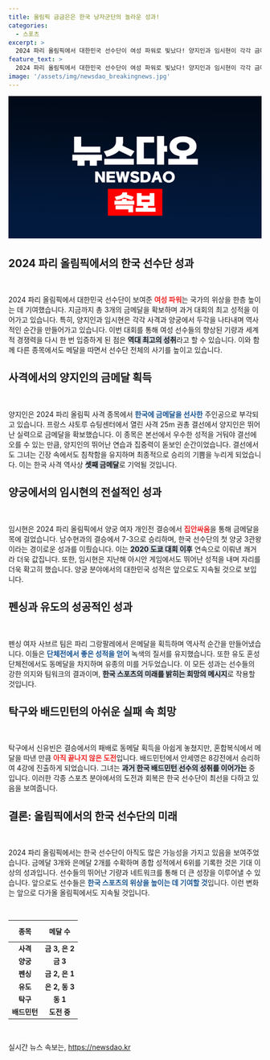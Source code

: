 ```yaml
---
title: 올림픽 금금은은 한국 낭자군단의 놀라운 성과!
categories:
  - 스포츠
excerpt: >
  2024 파리 올림픽에서 대한민국 선수단이 여성 파워로 빛났다! 양지인과 임시현이 각각 금메달 3개를 수확하며 역대 올림픽 최고 성적을 기록, 한국 스포츠의 새로운 시대를 열었다.
feature_text: >
  2024 파리 올림픽에서 대한민국 선수단이 여성 파워로 빛났다! 양지인과 임시현이 각각 금메달 3개를 수확하며 역대 올림픽 최고 성적을 기록, 한국 스포츠의 새로운 시대를 열었다.
image: '/assets/img/newsdao_breakingnews.jpg'
---
```


<p><img src="/assets/img/newsdao_breakingnews.jpg" alt="implanttips 속보" /></p>

<h2 data-ke-size="size26">2024 파리 올림픽에서의 한국 선수단 성과</h2>

<p data-ke-size="size16">&nbsp;</p>

<p>2024 파리 올림픽에서 대한민국 선수단이 보여준 <b><span style="color: #ee2323;">여성 파워</span></b>는 국가의 위상을 한층 높이는 데 기여했습니다. 지금까지 총 3개의 금메달을 확보하며 과거 대회의 최고 성적을 이어가고 있습니다. 특히, 양지인과 임시현은 각각 사격과 양궁에서 두각을 나타내며 역사적인 순간을 만들어가고 있습니다. 이번 대회를 통해 여성 선수들의 향상된 기량과 세계적 경쟁력을 다시 한 번 입증하게 된 점은 <b><span style="background-color: #21538527;">역대 최고의 성취</span></b>라고 할 수 있습니다. 이와 함께 다른 종목에서도 메달을 따면서 선수단 전체의 사기를 높이고 있습니다.</p>

<h2 data-ke-size="size26">사격에서의 양지인의 금메달 획득</h2>

<p data-ke-size="size16">&nbsp;</p>

<p>양지인은 2024 파리 올림픽 사격 종목에서 <b><span style="color: #1a5490;">한국에 금메달을 선사한</span></b> 주인공으로 부각되고 있습니다. 프랑스 샤토루 슈팅센터에서 열린 사격 25m 권총 결선에서 양지인은 뛰어난 실력으로 금메달을 확보했습니다. 이 종목은 본선에서 우수한 성적을 거둬야 결선에 오를 수 있는 만큼, 양지인의 뛰어난 연습과 집중력이 돋보인 순간이었습니다. 결선에서도 그녀는 긴장 속에서도 침착함을 유지하며 최종적으로 승리의 기쁨을 누리게 되었습니다. 이는 한국 사격 역사상 <b><span style="background-color: #21538527;">셋째 금메달</span></b>로 기억될 것입니다.</p>

<h2 data-ke-size="size26">양궁에서의 임시현의 전설적인 성과</h2>

<p data-ke-size="size16">&nbsp;</p>

<p>임시현은 2024 파리 올림픽에서 양궁 여자 개인전 결승에서 <b><span style="color: #ee2323;">집안싸움</span></b>을 통해 금메달을 목에 걸었습니다. 남수현과의 결승에서 7-3으로 승리하며, 한국 선수단의 첫 양궁 3관왕이라는 경이로운 성과를 이뤘습니다. 이는 <b><span style="background-color: #21538527;">2020 도쿄 대회 이후</span></b> 연속으로 이뤄낸 쾌거라 더욱 값집니다. 또한, 임시현은 지난해 아시안 게임에서도 뛰어난 성적을 내며 자리를 더욱 확고히 했습니다. 양궁 분야에서의 대한민국 성적은 앞으로도 지속될 것으로 보입니다.</p>

<h2 data-ke-size="size26">펜싱과 유도의 성공적인 성과</h2>

<p data-ke-size="size16">&nbsp;</p>

<p>펜싱 여자 사브르 팀은 파리 그랑팔레에서 은메달을 획득하며 역사적 순간을 만들어냈습니다. 이들은 <b><span style="color: #1a5490;">단체전에서 좋은 성적을 얻어</span></b> 녹색의 질서를 유지했습니다. 또한 유도 혼성단체전에서도 동메달을 차지하며 유종의 미를 거두었습니다. 이 모든 성과는 선수들의 강한 의지와 팀워크의 결과이며, <b><span style="background-color: #21538527;">한국 스포츠의 미래를 밝히는 희망의 메시지</span></b>로 작용할 것입니다.</p>

<h2 data-ke-size="size26">탁구와 배드민턴의 아쉬운 실패 속 희망</h2>

<p data-ke-size="size16">&nbsp;</p>

<p>탁구에서 신유빈은 결승에서의 패배로 동메달 획득을 아쉽게 놓쳤지만, 혼합복식에서 메달을 따낸 만큼 <b><span style="color: #ee2323;">아직 끝나지 않은 도전</span></b>입니다. 배드민턴에서 안세영은 8강전에서 승리하여 4강에 진출하게 되었습니다. 그녀는 <b><span style="background-color: #21538527;">과거 한국 배드민턴 선수의 성취를 이어가는</span></b> 중입니다. 이러한 각종 스포츠 분야에서의 도전과 회복은 한국 선수단이 최선을 다하고 있음을 보여줍니다.</p>

<h2 data-ke-size="size26">결론: 올림픽에서의 한국 선수단의 미래</h2>

<p data-ke-size="size16">&nbsp;</p>

<p>2024 파리 올림픽에서는 한국 선수단이 아직도 많은 가능성을 가지고 있음을 보여주었습니다. 금메달 3개와 은메달 2개를 수확하며 종합 성적에서 6위를 기록한 것은 기대 이상의 성과입니다. 선수들의 뛰어난 기량과 네트워크를 통해 더 큰 성장을 이루어낼 수 있습니다. 앞으로도 선수들은 <b><span style="color: #1a5490;">한국 스포츠의 위상을 높이는 데 기여할 것</span></b>입니다. 이런 변화는 앞으로 다가올 올림픽에서도 지속될 것입니다.</p>

<p data-ke-size="size16">&nbsp;</p>

<table>
<thead>
    <tr>
        <th style="text-align: center; height: 35px;"><b>종목</b></th>
        <th style="text-align: center; height: 35px;"><b>메달 수</b></th>
    </tr>
</thead>
<tbody>
    <tr>
        <td style="text-align: center; height: 17px;"><b>사격</b></td>
        <td style="text-align: center; height: 17px;"><b>금 3, 은 2</b></td>
    </tr>
    <tr>
        <td style="text-align: center; height: 17px;"><b>양궁</b></td>
        <td style="text-align: center; height: 17px;"><b>금 3</b></td>
    </tr>
    <tr>
        <td style="text-align: center; height: 17px;"><b>펜싱</b></td>
        <td style="text-align: center; height: 17px;"><b>금 2, 은 1</b></td>
    </tr>
    <tr>
        <td style="text-align: center; height: 17px;"><b>유도</b></td>
        <td style="text-align: center; height: 17px;"><b>은 2, 동 3</b></td>
    </tr>
    <tr>
        <td style="text-align: center; height: 17px;"><b>탁구</b></td>
        <td style="text-align: center; height: 17px;"><b>동 1</b></td>
    </tr>
    <tr>
        <td style="text-align: center; height: 17px;"><b>배드민턴</b></td>
        <td style="text-align: center; height: 17px;"><b>도전 중</b></td>
    </tr>
</tbody>
</table>

<p data-ke-size="size16">&nbsp;</p>
실시간 뉴스 속보는, <a href="https://newsdao.kr" rel="dofollow">https://newsdao.kr</a>


